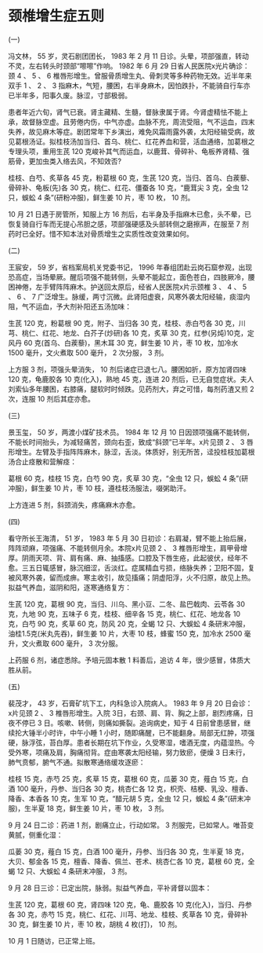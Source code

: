 # 颈椎增生症五则

(一)

冯文林， 55 岁，灵石剧团团长， 1983 年 2 月 11 日诊。头晕，项部强直，转动不灵，左右转头时颈部“嚓嚓”作响。 1982 年 6 月 29 日省人民医院x光片确诊：颈 4 、 5 、 6 椎唇形增生。曾服骨质增生丸、骨刺灵等多种药物无效。近半年来双手 1 、 2 、 3 指麻木，气短，腰困，右半身麻木，因怕跌扑，不能骑自行车亦已半年多，阳事久废。脉涩，寸部极弱。

患者年近六旬，肾气已衰。肾主藏精、生髓，督脉隶属于肾。今肾虚精怯不能上承，故督脉空虚。且劳倦内伤，中气亦虚。血脉不充，周流受阻，气不运血，四末失养，故见麻木等症。剧团常年下乡演出，难免风霜雨露外袭，太阳经输受病，故见葛根汤证。拟桂枝汤加当归、首乌、桃仁、红花养血和营，活血通络，加葛根之专理头项，重用生芪 120 克峻补其气而运血，以鹿茸、骨碎补、龟板养肾精、强筋骨，更加虫类入络去风，不知效否?

桂枝、白芍、炙草各 45 克，粉葛根 60 克，生芪 120 克，当归、首乌、白蒺藜、骨碎补、龟板(先)各 30 克，桃仁、红花、僵蚕各 10 克，“鹿茸尖 3 克，全虫 12 只，蜈蚣 4 条”(研粉冲服)，鲜生姜 10 片，枣 10 枚， 10 剂。

10 月 21 日遇于房管所，知服上方 16 剂后，右半身及手指麻木已愈，头不晕，已恢复骑自行车而无提心吊胆之感，项部强硬感及头部转侧之磨擦声，在服至 7 剂药时已全好。惜不知本法对骨质增生之实质性改变效果如何。

(二)

王宸安， 59 岁，省档案局机关党委书记， 1996 年春组团赴云岗石窟参观，出现恐高症，当场晕厥。醒后项强不能转侧，头晕不能起立，面色苍白，四肢厥冷，腰困神倦，左手臂阵阵麻木。护送回太原后，经省人民医院x片示颈椎 3 、 4 、 5 、 6 、 7 广泛增生。脉缓，两寸沉微。此肾阳虚衰，风寒外袭太阳经输，痰湿内阻，气不运血，予大剂补阳还五汤加味：

生芪 120 克，粉葛根 90 克，附子、当归各 30 克，桂枝、赤白芍各 30 克，川芎、桃仁、红花、地龙、白芥子(炒研)各 10 克，炙草 30 克，红参(另炖)10克，定风丹 60 克(首乌、白蒺藜)，黑木耳 30 克，鲜生姜 10 片，枣 10 枚，加冷水 1500 毫升，文火煮取 500 毫升， 2 次分服， 3 剂。

上方服 3 剂，项强头晕消失， 10 剂后诸症已退七八。腰困如折，原方加肾四味 120 克，龟鹿胶各 10 克(化入)，熟地 45 克，连进 20 剂后，已无自觉症状。夫人刘索仙多年腰困，右膝痛，腿软时时倾跌。见药剂大，弃之可惜，每剂药渣又煎 2 次，连服 10 剂后其症亦愈。

(三)

景玉玺， 50 岁，两渡小煤矿技术员。 1984 年 12 月 10 日因颈项强痛不能转侧，不能长时间抬头，为减轻痛苦，颈向右歪，致成“斜颈”已半年。x片见颈 2 、 3 唇形增生。左臂及手指阵阵麻木，脉涩，舌淡。体质好，别无所苦，迳投桂枝加葛根汤合止痉散和营解痉：

葛根 60 克，桂枝 15 克，白芍 90 克，炙草 30 克，“全虫 12 只，蜈蚣 4 条”(研冲服)，鲜生姜 10 片，枣 10 枝，遵桂枝汤服法，啜粥助汗。

上方连进 5 剂，斜颈消失，疼痛麻木亦愈。

(四)

看守所长王海清， 51 岁， 1983 年 5 月 30 日初诊：右肩凝，臂不能上抬后展，阵阵顽麻，项强痛、不能转侧月余。本院x片见颈 2 、 3 椎唇形增生，肩甲骨增厚。阴雨天项、背、肩有痛、麻、抽搐感。口腔及下唇生疮，此起彼伏，经年不愈。三五日辄感冒，脉沉细涩，舌淡红。症属精血亏损，络脉失养；卫阳不固，复被风寒外袭，留而成痹。寒主收引，故见搐痛；阴虚阳浮，火不归原，故见上热。拟益气养血，滋阴和阳，逐寒通络复方：

生芪 120 克，葛根 90 克，当归、川乌、黑小豆、二冬、盐巴戟肉、云苓各 30 克，九地 90 克，五味子 6 克，桂枝、细辛各 15 克，桃仁、红花、地龙各 10 克，白芍 90 克，炙草 60 克，防风 20 克，全蝎 12 只、大蜈蚣 4 条研末冲服，油桂1.5克(米丸先吞)，鲜生姜 10 片，大枣 10 枝，蜂蜜 150 克，加冷水 2500 毫升，文火煮取 600 毫升， 3 次分服。

上药服 6 剂，诸症悉除。予培元固本散 1 料善后，追访 4 年，很少感冒，体质大胜从前。

(五)

裴茂才， 43 岁，石膏矿坑下工，内科急诊入院病人。 1983 年 9 月 20 日会诊：x片见颈 2 、 3 椎唇形增生。入院 3日，右颈、肩、背、胸之上部，剧烈疼痛，日夜不停已 3 日。咳嗽、转侧，则痛如撕裂。追询病史，知于 4 日前曾患感冒，继续抡大锤半小时许，中午小睡 1 小时，随即痛醒，已不能翻身。局部无红肿，项强硬，脉浮弦，苔白厚。患者长期在坑下作业，久受寒湿，嗜酒无度，内蕴湿热。今受外寒，项痛及肩，胸痛彻背。症由寒袭太阳经输，努力致瘀，便燥 3 日未行，肺气贲郁，腑气不通。拟散寒通络缓攻逐瘀：

桂枝 15 克，赤芍 25 克，炙草 15 克，葛根 60 克，瓜蒌 30 克，薤白 15 克，白酒 100 毫升，丹参、当归各 30 克，桃杏仁各 12 克，枳壳、桔梗、乳没、檀香、降香、本香各 10 克，生军 10 克，“醋元胡 5 克，全虫 12 只，蜈蚣 4 条”(研末冲服)，生半夏 18 克，鲜生姜 10 片，枣 10 枚， 3 剂。

9 月 24 日二诊：药进 1 剂，剧痛立止，行动如常。 3 剂服完，已如常人。唯苔变黄腻，侧重化湿：

瓜蒌 30 克，薤白 15 克，白酒 100 毫升，丹参、当归各 30 克，生半夏 18 克，大贝、郁金各 15 克，檀香、降香、佩兰、苍术、桃杏仁各 10 克，葛根 60 克，全蝎 12 只、大蜈蚣 4 条研末冲服， 3 剂。

9 月 28 日三诊：已定出院，脉弱。拟益气养血，平补肾督以固本：

生芪 120 克，葛根 60 克，肾四味 120 克，龟、鹿胶各 10 克(化入)，当归、丹参各 30 克，赤芍 15 克，桃仁、红花、川芎、地龙、桂枝、炙草各 10 克，骨碎补 30 克，鲜生姜 10 片，枣 10 枚，胡桃 4 枚(打)， 10 剂。

10 月 1 日随访，已正常上班。
